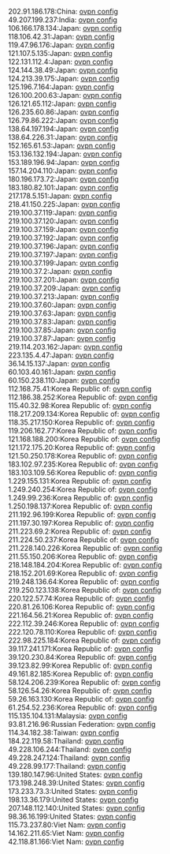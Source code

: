 202.91.186.178:China: [ovpn config](vpn/202_91_186_178.ovpn)  
49.207.199.237:India: [ovpn config](vpn/49_207_199_237.ovpn)  
106.166.178.134:Japan: [ovpn config](vpn/106_166_178_134.ovpn)  
118.106.42.31:Japan: [ovpn config](vpn/118_106_42_31.ovpn)  
119.47.96.176:Japan: [ovpn config](vpn/119_47_96_176.ovpn)  
121.107.5.135:Japan: [ovpn config](vpn/121_107_5_135.ovpn)  
122.131.112.4:Japan: [ovpn config](vpn/122_131_112_4.ovpn)  
124.144.38.49:Japan: [ovpn config](vpn/124_144_38_49.ovpn)  
124.213.39.175:Japan: [ovpn config](vpn/124_213_39_175.ovpn)  
125.196.7.164:Japan: [ovpn config](vpn/125_196_7_164.ovpn)  
126.100.200.63:Japan: [ovpn config](vpn/126_100_200_63.ovpn)  
126.121.65.112:Japan: [ovpn config](vpn/126_121_65_112.ovpn)  
126.235.60.86:Japan: [ovpn config](vpn/126_235_60_86.ovpn)  
126.79.86.222:Japan: [ovpn config](vpn/126_79_86_222.ovpn)  
138.64.197.194:Japan: [ovpn config](vpn/138_64_197_194.ovpn)  
138.64.226.31:Japan: [ovpn config](vpn/138_64_226_31.ovpn)  
152.165.61.53:Japan: [ovpn config](vpn/152_165_61_53.ovpn)  
153.136.132.194:Japan: [ovpn config](vpn/153_136_132_194.ovpn)  
153.189.196.94:Japan: [ovpn config](vpn/153_189_196_94.ovpn)  
157.14.204.110:Japan: [ovpn config](vpn/157_14_204_110.ovpn)  
180.196.173.72:Japan: [ovpn config](vpn/180_196_173_72.ovpn)  
183.180.82.101:Japan: [ovpn config](vpn/183_180_82_101.ovpn)  
217.178.5.151:Japan: [ovpn config](vpn/217_178_5_151.ovpn)  
218.41.150.225:Japan: [ovpn config](vpn/218_41_150_225.ovpn)  
219.100.37.119:Japan: [ovpn config](vpn/219_100_37_119.ovpn)  
219.100.37.120:Japan: [ovpn config](vpn/219_100_37_120.ovpn)  
219.100.37.159:Japan: [ovpn config](vpn/219_100_37_159.ovpn)  
219.100.37.192:Japan: [ovpn config](vpn/219_100_37_192.ovpn)  
219.100.37.196:Japan: [ovpn config](vpn/219_100_37_196.ovpn)  
219.100.37.197:Japan: [ovpn config](vpn/219_100_37_197.ovpn)  
219.100.37.199:Japan: [ovpn config](vpn/219_100_37_199.ovpn)  
219.100.37.2:Japan: [ovpn config](vpn/219_100_37_2.ovpn)  
219.100.37.201:Japan: [ovpn config](vpn/219_100_37_201.ovpn)  
219.100.37.209:Japan: [ovpn config](vpn/219_100_37_209.ovpn)  
219.100.37.213:Japan: [ovpn config](vpn/219_100_37_213.ovpn)  
219.100.37.60:Japan: [ovpn config](vpn/219_100_37_60.ovpn)  
219.100.37.63:Japan: [ovpn config](vpn/219_100_37_63.ovpn)  
219.100.37.83:Japan: [ovpn config](vpn/219_100_37_83.ovpn)  
219.100.37.85:Japan: [ovpn config](vpn/219_100_37_85.ovpn)  
219.100.37.87:Japan: [ovpn config](vpn/219_100_37_87.ovpn)  
219.114.203.162:Japan: [ovpn config](vpn/219_114_203_162.ovpn)  
223.135.4.47:Japan: [ovpn config](vpn/223_135_4_47.ovpn)  
36.14.15.137:Japan: [ovpn config](vpn/36_14_15_137.ovpn)  
60.103.40.161:Japan: [ovpn config](vpn/60_103_40_161.ovpn)  
60.150.238.110:Japan: [ovpn config](vpn/60_150_238_110.ovpn)  
112.168.75.41:Korea Republic of: [ovpn config](vpn/112_168_75_41.ovpn)  
112.186.38.252:Korea Republic of: [ovpn config](vpn/112_186_38_252.ovpn)  
115.40.32.98:Korea Republic of: [ovpn config](vpn/115_40_32_98.ovpn)  
118.217.209.134:Korea Republic of: [ovpn config](vpn/118_217_209_134.ovpn)  
118.35.217.150:Korea Republic of: [ovpn config](vpn/118_35_217_150.ovpn)  
119.206.162.77:Korea Republic of: [ovpn config](vpn/119_206_162_77.ovpn)  
121.168.188.200:Korea Republic of: [ovpn config](vpn/121_168_188_200.ovpn)  
121.172.175.20:Korea Republic of: [ovpn config](vpn/121_172_175_20.ovpn)  
121.50.250.178:Korea Republic of: [ovpn config](vpn/121_50_250_178.ovpn)  
183.102.97.235:Korea Republic of: [ovpn config](vpn/183_102_97_235.ovpn)  
183.103.109.56:Korea Republic of: [ovpn config](vpn/183_103_109_56.ovpn)  
1.229.155.131:Korea Republic of: [ovpn config](vpn/1_229_155_131.ovpn)  
1.249.240.254:Korea Republic of: [ovpn config](vpn/1_249_240_254.ovpn)  
1.249.99.236:Korea Republic of: [ovpn config](vpn/1_249_99_236.ovpn)  
1.250.198.137:Korea Republic of: [ovpn config](vpn/1_250_198_137.ovpn)  
211.192.96.199:Korea Republic of: [ovpn config](vpn/211_192_96_199.ovpn)  
211.197.30.197:Korea Republic of: [ovpn config](vpn/211_197_30_197.ovpn)  
211.223.69.2:Korea Republic of: [ovpn config](vpn/211_223_69_2.ovpn)  
211.224.50.237:Korea Republic of: [ovpn config](vpn/211_224_50_237.ovpn)  
211.228.140.226:Korea Republic of: [ovpn config](vpn/211_228_140_226.ovpn)  
211.55.150.206:Korea Republic of: [ovpn config](vpn/211_55_150_206.ovpn)  
218.148.184.204:Korea Republic of: [ovpn config](vpn/218_148_184_204.ovpn)  
218.152.201.69:Korea Republic of: [ovpn config](vpn/218_152_201_69.ovpn)  
219.248.136.64:Korea Republic of: [ovpn config](vpn/219_248_136_64.ovpn)  
219.250.123.138:Korea Republic of: [ovpn config](vpn/219_250_123_138.ovpn)  
220.122.57.74:Korea Republic of: [ovpn config](vpn/220_122_57_74.ovpn)  
220.81.26.106:Korea Republic of: [ovpn config](vpn/220_81_26_106.ovpn)  
221.164.56.21:Korea Republic of: [ovpn config](vpn/221_164_56_21.ovpn)  
222.112.39.246:Korea Republic of: [ovpn config](vpn/222_112_39_246.ovpn)  
222.120.78.110:Korea Republic of: [ovpn config](vpn/222_120_78_110.ovpn)  
222.98.225.184:Korea Republic of: [ovpn config](vpn/222_98_225_184.ovpn)  
39.117.241.171:Korea Republic of: [ovpn config](vpn/39_117_241_171.ovpn)  
39.120.230.84:Korea Republic of: [ovpn config](vpn/39_120_230_84.ovpn)  
39.123.82.99:Korea Republic of: [ovpn config](vpn/39_123_82_99.ovpn)  
49.161.82.185:Korea Republic of: [ovpn config](vpn/49_161_82_185.ovpn)  
58.124.206.239:Korea Republic of: [ovpn config](vpn/58_124_206_239.ovpn)  
58.126.54.26:Korea Republic of: [ovpn config](vpn/58_126_54_26.ovpn)  
59.26.163.130:Korea Republic of: [ovpn config](vpn/59_26_163_130.ovpn)  
61.254.52.236:Korea Republic of: [ovpn config](vpn/61_254_52_236.ovpn)  
115.135.104.131:Malaysia: [ovpn config](vpn/115_135_104_131.ovpn)  
93.81.216.96:Russian Federation: [ovpn config](vpn/93_81_216_96.ovpn)  
114.34.182.38:Taiwan: [ovpn config](vpn/114_34_182_38.ovpn)  
184.22.119.58:Thailand: [ovpn config](vpn/184_22_119_58.ovpn)  
49.228.106.244:Thailand: [ovpn config](vpn/49_228_106_244.ovpn)  
49.228.247.124:Thailand: [ovpn config](vpn/49_228_247_124.ovpn)  
49.228.99.177:Thailand: [ovpn config](vpn/49_228_99_177.ovpn)  
139.180.147.96:United States: [ovpn config](vpn/139_180_147_96.ovpn)  
173.198.248.39:United States: [ovpn config](vpn/173_198_248_39.ovpn)  
173.233.73.3:United States: [ovpn config](vpn/173_233_73_3.ovpn)  
198.13.36.179:United States: [ovpn config](vpn/198_13_36_179.ovpn)  
207.148.112.140:United States: [ovpn config](vpn/207_148_112_140.ovpn)  
98.36.16.199:United States: [ovpn config](vpn/98_36_16_199.ovpn)  
115.73.237.80:Viet Nam: [ovpn config](vpn/115_73_237_80.ovpn)  
14.162.211.65:Viet Nam: [ovpn config](vpn/14_162_211_65.ovpn)  
42.118.81.166:Viet Nam: [ovpn config](vpn/42_118_81_166.ovpn)  
